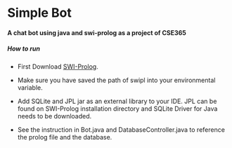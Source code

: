 # Simple Bot

#### A chat bot using java and swi-prolog as a project of CSE365

##### How to run

* First Download [SWI-Prolog](http://www.swi-prolog.org/Download.html).

* Make sure you have saved the path of swipl into your environmental variable.

* Add SQLite and JPL jar as an external library to your IDE. JPL can be found on SWI-Prolog installation directory and SQLite Driver for Java needs to be downloaded.

* See the instruction in Bot.java and DatabaseController.java to reference the prolog file and the database.

  ​